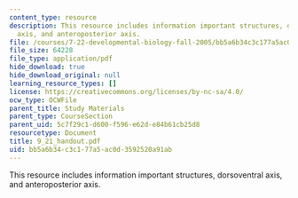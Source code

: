 ```yaml
---
content_type: resource
description: This resource includes information important structures, dorsoventral
  axis, and anteroposterior axis.
file: /courses/7-22-developmental-biology-fall-2005/bb5a6b34c3c177a5ac0d3592520a91ab_9_21_handout.pdf
file_size: 64228
file_type: application/pdf
hide_download: true
hide_download_original: null
learning_resource_types: []
license: https://creativecommons.org/licenses/by-nc-sa/4.0/
ocw_type: OCWFile
parent_title: Study Materials
parent_type: CourseSection
parent_uid: 5c7f29c1-d600-f596-e62d-e84b61cb25d8
resourcetype: Document
title: 9_21_handout.pdf
uid: bb5a6b34-c3c1-77a5-ac0d-3592520a91ab
---
```

This resource includes information important structures, dorsoventral axis, and anteroposterior axis.
